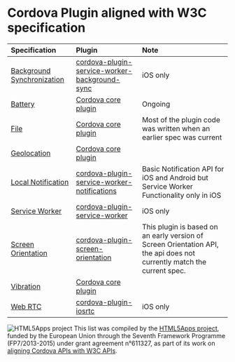 # Cordova Plugin aligned with W3C specification
Specification  | Plugin | Note |
:-------------|:------------|:-------------|
[Background Synchronization](https://github.com/slightlyoff/BackgroundSync/blob/master/explainer.md) | [cordova-plugin-service-worker-background-sync](https://github.com/MobileChromeApps/cordova-plugin-service-worker-background-sync) | iOS  only  |
[Battery](http://www.w3.org/TR/battery-status/) | [Cordova core plugin](https://github.com/apache/cordova-plugin-battery-status) | Ongoing |
[File](http://www.w3.org/TR/FileAPI/) | [Cordova core plugin](https://github.com/apache/cordova-plugin-file) | Most of the plugin code was written when an earlier spec was current |
[Geolocation](http://www.w3.org/TR/geolocation-API/) | [Cordova core plugin](https://github.com/apache/cordova-plugin-geolocation) |  |
[Local Notification](http://www.w3.org/TR/notifications/) | [cordova-plugin-service-worker-notifications](https://github.com/MobileChromeApps/cordova-plugin-service-worker-notifications) | Basic Notification API for iOS and Android but Service Worker Functionality only in iOS   |
[Service Worker](http://www.w3.org/TR/service-workers/) | [cordova-plugin-service-worker](https://github.com/MobileChromeApps/cordova-plugin-service-worker) | iOS only |
[Screen Orientation](http://www.w3.org/TR/screen-orientation/) | [cordova-plugin-screen-orientation](https://github.com/gbenvenuti/cordova-plugin-screen-orientation) |This plugin is based on an early version of Screen Orientation API, the api does not currently match the current spec. |
[Vibration](http://www.w3.org/TR/vibration/) | [Cordova core plugin](https://github.com/apache/cordova-plugin-vibration) | |
[Web RTC](http://www.w3.org/TR/webrtc/) | [cordova-plugin-iosrtc](https://github.com/eface2face/cordova-plugin-iosrtc) |iOS only |

![HTML5Apps project](http://www.w3.org/2013/10/payments/html5apps.png) This list was compiled by the [HTML5Apps project](http://html5apps-project.eu/), funded by the European Union through the Seventh Framework Programme (FP7/2013-2015) under grant agreement n°611327, as part of its work on [aligning Cordova APIs with W3C APIs](http://html5apps-project.eu/2014/08/27/aligning-cordova-and-w3c-device-apis/).
